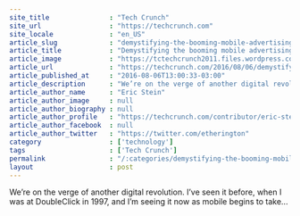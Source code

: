 ```yaml
---
site_title               : "Tech Crunch"
site_url                 : "https://techcrunch.com"
site_locale              : "en_US"
article_slug             : "demystifying-the-booming-mobile-advertising-market"
article_title            : "Demystifying the booming mobile advertising market"
article_image            : "https://tctechcrunch2011.files.wordpress.com/2016/08/mobilead.jpg?w=764&h=400&crop=1"
article_url              : "https://techcrunch.com/2016/08/06/demystifying-the-booming-mobile-advertising-market/"
article_published_at     : "2016-08-06T13:00:33-03:00"
article_description      : "We’re on the verge of another digital revolution. I’ve seen it before, when I was at DoubleClick in 1997, and I’m seeing it now as mobile begins to take..."
article_author_name      : "Eric Stein"
article_author_image     : null
article_author_biography : null
article_author_profile   : "https://techcrunch.com/contributor/eric-stein/"
article_author_facebook  : null
article_author_twitter   : "https://twitter.com/etherington"
category                 : ['technology']
tags                     : ['Tech Crunch']
permalink                : "/:categories/demystifying-the-booming-mobile-advertising-market/"
layout                   : post
---
```


We’re on the verge of another digital revolution. I’ve seen it before, when I was at DoubleClick in 1997, and I’m seeing it now as mobile begins to take...
